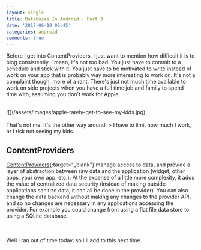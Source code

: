 ```yaml
---
layout: single
title: Databases In Android - Part 3
date: '2017-06-19 06:45'
categories: android
comments: true
---
```


Before I get into ContentProviders, I just want to mention how difficult it is to blog consistently. I mean, it's not too bad. You just have to commit to a schedule and stick with it. You just have to be motivated to write instead of work on your app that is probably way more interesting to work on. It's not a complaint though, more of a rant. There's just not much time available to work on side projects when you have a full time job and family to spend time with, assuming you don't work for Apple.

<br>
![](/assets/images/apple-rarely-get-to-see-my-kids.jpg)
<br>
<br>
That's not me. It's the other way around:
> I have to limit how much I work, or I risk not seeing my kids.

<br>

ContentProviders
----------------

[ContentProviders](https://developer.android.com/guide/topics/providers/content-providers.html){:target="\_blank"} manage access to data, and provide a layer of abstraction between raw data and the application (widget, other apps, your own app, etc.). At the expense of a little more complexity, it adds the value of centralized data security (instead of making outside applications sanitize data, it can all be done in the provider). You can also change the data backend without making any changes to the provider API, and so no changes are necessary in any applications accessing the provider. For example you could change from using a flat file data store to using a SQLite database.

<br>
<br>
Well I ran out of time today, so I'll add to this next time.
